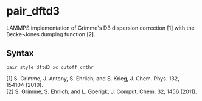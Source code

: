 # pair_dftd3

LAMMPS implementation of Grimme's D3 dispersion correction [1] with the Becke-Jones dumping function [2].

## Syntax
```
pair_style dftd3 xc cutoff cnthr
```

[1] S. Grimme, J. Antony, S. Ehrlich, and S. Krieg, J. Chem. Phys. 132, 154104 (2010).  
[2] S. Grimme, S. Ehrlich, and L. Goerigk, J. Comput. Chem. 32, 1456 (2011).

